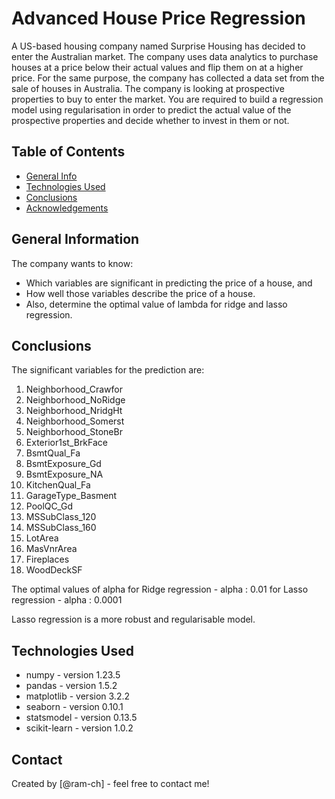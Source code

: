 # Advanced House Price Regression
A US-based housing company named Surprise Housing has decided to enter the Australian market. The company uses data analytics to purchase houses at a price below their actual values and flip them on at a higher price. For the same purpose, the company has collected a data set from the sale of houses in Australia. The company is looking at prospective properties to buy to enter the market. You are required to build a regression model using regularisation in order to predict the actual value of the prospective properties and decide whether to invest in them or not.




## Table of Contents
* [General Info](#general-information)
* [Technologies Used](#technologies-used)
* [Conclusions](#conclusions)
* [Acknowledgements](#acknowledgements)

<!-- You can include any other section that is pertinent to your problem -->

## General Information
The company wants to know:    
* Which variables are significant in predicting the price of a house, and
* How well those variables describe the price of a house.
* Also, determine the optimal value of lambda for ridge and lasso regression.

<!-- You don't have to answer all the questions - just the ones relevant to your project. -->

## Conclusions
The significant variables for the prediction are:   
1. Neighborhood_Crawfor
2. Neighborhood_NoRidge
3. Neighborhood_NridgHt
4. Neighborhood_Somerst
5. Neighborhood_StoneBr
6. Exterior1st_BrkFace
7. BsmtQual_Fa
8. BsmtExposure_Gd
9. BsmtExposure_NA
10. KitchenQual_Fa
11. GarageType_Basment
12. PoolQC_Gd
13. MSSubClass_120
14. MSSubClass_160
15. LotArea
16. MasVnrArea
17. Fireplaces
18. WoodDeckSF

The optimal values of alpha 
for Ridge regression - alpha : 0.01
for Lasso regression - alpha : 0.0001  

Lasso regression is a more robust and regularisable model. 


## Technologies Used
* numpy - version 1.23.5
* pandas - version 1.5.2
* matplotlib - version 3.2.2
* seaborn - version 0.10.1
* statsmodel - version 0.13.5
* scikit-learn - version 1.0.2


## Contact
Created by [@ram-ch] - feel free to contact me!
